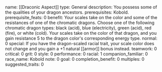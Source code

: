 name: [[Draconic Aspect]]
type: General
description: You possess some of the qualities of your dragon ancestors.
prerequisites: Kobold.
prerequisite_feats: 0
benefit: Your scales take on the color and some of the resistances of one of the chromatic dragons. Choose one of the following chromatic dragon types: black (acid), blue (electricity), green (acid), red (fire), or white (cold). Your scales take on the color of that dragon, and you gain resistance 5 to the dragon color's corresponding energy type.
normal: 0
special: If you have the dragon-scaled racial trait, your scale color does not change and you gain a +1 natural [[armor]] bonus instead.
teamwork: 0
critical: 0
grit: 0
style: 0
performance: 0
racial: 1
companion_familiar: 0
race_name: Kobold
note: 0
goal: 0
completion_benefit: 0
multiples: 0
suggested_traits: 0
